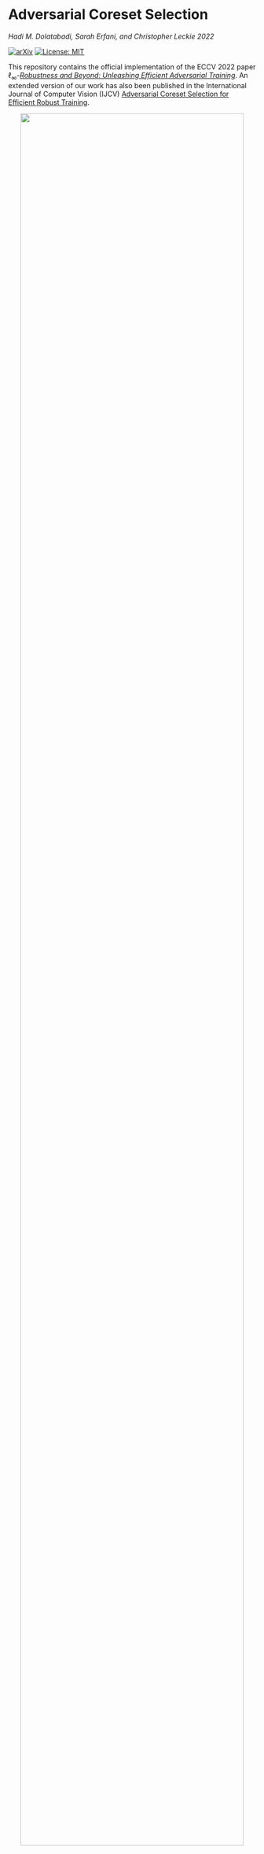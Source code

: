 # Adversarial Coreset Selection

*Hadi M. Dolatabadi, Sarah Erfani, and Christopher Leckie 2022*

[![arXiv](http://img.shields.io/badge/arXiv-2112.00378-B31B1B.svg)](https://arxiv.org/abs/2112.00378)
[![License: MIT](https://img.shields.io/badge/License-MIT-yellow.svg)](https://opensource.org/licenses/MIT)

This repository contains the official implementation of the ECCV 2022 paper $\ell_\infty$-[_Robustness and Beyond: Unleashing Efficient Adversarial Training_](https://arxiv.org/abs/2112.00378). An extended version of our work has also been published in the International Journal of Computer Vision (IJCV) [Adversarial Coreset Selection for Efficient Robust Training](https://arxiv.org/abs/2209.05785).

<p align="center">
  <img src="./misc/adversarial_coreset_selection.png" width="95%">
</p>

Abstract: *Neural networks are vulnerable to adversarial attacks: adding well-crafted, imperceptible perturbations to their input can modify their output. Adversarial training is one of the most effective approaches in training robust models against such attacks. However, it is much slower than vanilla training of neural networks since it needs to construct adversarial examples for the entire training data at every iteration, hampering its effectiveness. Recently, _Fast Adversarial Training_ (FAT) was proposed that can obtain robust models efficiently. However, the reasons behind its success are not fully understood, and more importantly, it can only train robust models for* $\ell_\infty$*-bounded attacks as it uses FGSM during training. In this paper, by leveraging the theory of coreset selection, we show how selecting a small subset of training data provides a _general_, more principled approach toward reducing the time complexity of robust training. Unlike existing methods, our approach can be adapted to a wide variety of training objectives, including TRADES,* $\ell_p$*-PGD, and Perceptual Adversarial Training (PAT). Our experimental results indicate that our approach speeds up adversarial training by 2-3 times while experiencing a slight reduction in the clean and robust accuracy.*

## Requirements

To install requirements:

```setup
pip install -r requirements.txt
```

## Repository Structure

| Path | Description
| :--- | :----------
| master | The main folder containing the repository.
| &ensp;&ensp;&boxvr;&nbsp; [configs](https://github.com/hmdolatabadi/ACS/tree/main/configs) | Config files containing the settings.
| &ensp;&ensp;&boxvr;&nbsp; [cords](https://github.com/hmdolatabadi/ACS/tree/main/cords) | Coreset selection modules.
| &ensp;&ensp;&boxvr;&nbsp; [misc](https://github.com/hmdolatabadi/ACS/tree/main/misc) | Miscellaneous files.
| &ensp;&ensp;&boxvr;&nbsp; [perceptual_advex](https://github.com/hmdolatabadi/ACS/tree/main/perceptual_advex) | Perceptual adversarial training modules.
| &ensp;&ensp;&boxur;&nbsp; [scripts](https://github.com/hmdolatabadi/ACS/tree/main/scripts) | Training scripts for different adversarial training objectives.
| &ensp;&ensp;&ensp;&ensp;&boxvr;&nbsp; robust_train_FPAT.py | Perceptual adversarial training (CIFAR-10 and ImageNet-12).
| &ensp;&ensp;&ensp;&ensp;&boxvr;&nbsp; robust_train_l2.py | $\ell_2$-PGD adversarial training (SVHN).
| &ensp;&ensp;&ensp;&ensp;&boxvr;&nbsp; robust_train_linf.py | $\ell_\infty$-PGD adversarial training (CIFAR-10).
| &ensp;&ensp;&ensp;&ensp;&boxur;&nbsp; robust_train_TRADES.py | TRADES adversarial training (CIFAR-10).
| &ensp;&ensp;&boxvr;&nbsp; run_train_FPAT.py | Runner module for perceptual adversarial training.
| &ensp;&ensp;&boxvr;&nbsp; run_train_l2.py | Runner module for $\ell_2$-PGD adversarial training.
| &ensp;&ensp;&boxvr;&nbsp; run_train_linf.py | Runner module for $\ell_\infty$-PGD adversarial training.
| &ensp;&ensp;&boxur;&nbsp; run_train_TRADES.py | Runner module for TRADES adversarial training.

## Efficient Adversarial Training with Coreset Selection

To train a robust neural network using coreset selection, first, decide the training objective (here, we provide the code for $\ell_2$ and $\ell_\infty$-PGD, Perceptual and TRADES adversarial training). Once decided, different versions of coreset selection can be used to enable fast, robust learning. In this repository, we provide support for different variants of [CRAIG](https://arxiv.org/abs/1906.01827) and [GradMatch](https://arxiv.org/abs/2103.00123) as in the [official cords repository](https://github.com/decile-team/cords). Namely, we provide the **ADVERSARIAL** versions of the following coreset selection methods:

| Command | Method Description
| :--- | :----------
| CRAIG | The plain CRAIG method.
| CRAIGPB | The batch-wise version of the CRAIG method.
| CRAIG-Warm | The CRAIG method with warm-start.
| CRAIGPB-Warm | The batch-wise version of the CRAIG method with warm-start.
| GradMatch | The plain GradMatch method.
| GradMatchPB | The batch-wise version of the GradMatch method.
| GradMatch-Warm | The GradMatch method with warm-start.
| GradMatchPB-Warm | The batch-wise version of the GradMatch method with warm-start.

To train a model, we need to run:

```train
python run_train_<OBJ>.py \
        --dataset <DATASET> \
        --cnfg_dir <CONFIG_FILE> \
        --ckpt_dir <CHECKPOINT_PATH> \
        --attack_type <ATTACK> \
        --epsilon <ATTACK_EPS> \
        --alpha <ATTACK_STEP> \
        --attack_iters <ITERS> \
        --lr <LEARNING_RATE> \
        --epochs <NUM_EPOCHS> \
        --frac <CORESET_SIZE> \
        --freq <SELECTION_FREQ> \
        --kappa <WARM_START_FACTOR>
```
where the parameters' definition is given below:
| Command | Method Description
| :--- | :----------
| ```OBJ``` | Training objective (from `[FPAT, l2, linf, TRADES]`).
| ```DATASET``` | Training dataset (currently, each objective can be run on certain datasets only).
| ```CONFIG_FILE``` | Configuration file (a few examples are given in `./configs` folder.)
| ```CHECKPOINT_PATH``` | The save\load path for the trained model.
| ```ATTACK``` | Attack type for coreset construction.
| ```ATTACK_EPS``` | Maximum perturbation norm.
| ```ATTACK_STEP``` | The step-size of attack generation steps.
| ```ITERS``` | Total number of iterations for attack generation.
| ```LEARNING_RATE``` | The classifier learning rate.
| ```NUM_EPOCHS``` | Total number of epochs.
| ```CORESET_SIZE``` | The size of the coreset ($0 \leq c \leq 1$).
| ```SELECTION_FREQ``` | Frequency of coreset selection (in epochs).
| ```WARM_START_FACTOR``` | The warm-start factor.

For instance, let us say we want to run $\ell_\infty$ adversarial training with the `batch-wise version of the GradMatch method with warm-start.` Also, assume that we want to gain a 2x training time gain. We set the coreset size ($c$) to 50% (half of the data will be _actively_ used for training.) We want an update frequency of 20 epochs for coresets, and set the $\kappa$ factor to 0.5. This factor determines the number of warm-start epochs with a relationship of $T_{\rm w} = \mathrm{round}(c \cdot \mathrm{int}(\kappa \cdot E))$. To run this training objective, we run:

```train
python run_train_linf.py \
        --dataset cifar10 \
        --cnfg_dir configs/config_gradmatchpb-warm_cifar10_robust.py \
        --ckpt_dir /GradMatch_Example/ \
        --attack_type PGD \
        --epsilon 8 \
        --alpha 1.25 \
        --attack_iters 10 \
        --lr 0.01 \
        --epochs 120 \
        --frac 0.5 \
        --freq 20 \
        --kappa 0.5
```

## Full Adversarial Training

To provide a ground for **FAIR COMPARISON**, this repository would allow adversarial training with the entire training data as well. To this end, one just needs to set the `type` of the `dss_strategy` in their config to `Full` (e.g., see the `./configs/config_full_cifar10_robust.py` config for an example.) For instance, the previous training comman can be changed to the below one in this case:
```train
python run_train_linf.py \
        --dataset cifar10 \
        --cnfg_dir configs/config_full_cifar10_robust.py \
        --ckpt_dir /GradMatch_Example/ \
        --attack_type PGD \
        --epsilon 8 \
        --alpha 1.25 \
        --attack_iters 10 \
        --lr 0.01 \
        --epochs 120 \
        --frac 0.5 \
        --freq 20 \
        --kappa 0.5
```

## Results

The primary results of this work are given in the table below. Note that the running time heavily depends on the GPU device and the exact versions of each software. Hence, we recommend consistently running the code from scratch to compare training efficiency.

<p align="center">
    <em>Table: Clean (ACC) and robust (RACC) accuracy, and total training time (T) of different adversarial training methods.
        All the hyper-parameters were kept the same as full training for each objective.
        In each case, we evaluate the robust accuracy using an attack with similar attributes as the training objective.
        More detail can be found in the paper.
        The results are averaged over 5 runs.</em>
</p>
<table style="width:750px" align="center">
<tbody>
<tr class="odd">
<th style="text-align:left" rowspan="2">Objective</th>
<th style="text-align:center" rowspan="2">Data</th>
<th style="text-align:center" rowspan="2">Training</th>
<th style="text-align:center" colspan="3">Performance Measures</th>
</tr>
<tr class="even">
<th style="text-align:center">ACC (%)</th>
<th style="text-align:center">RACC (%)</th>
<th style="text-align:center">T (mins)</th>
</tr>
<tr class="odd">
<th style="text-align:left" rowspan="3">TRADES</th>
<th style="text-align:center" rowspan="3">CIFAR-10</th>
<td style="text-align:center">Adv. CRAIG (Ours)</td>
<td style="text-align:center">83.03</td>
<td style="text-align:center">41.45</td>
<td style="text-align:center">179.20</td>
</tr>
<tr class="even">
<td style="text-align:center">Adv. GradMatch (Ours)</td>
<td style="text-align:center">83.07</td>
<td style="text-align:center">41.52</td>
<td style="text-align:center">178.73</td>
</tr>
<tr class="odd">
<td style="text-align:center">Full Adv. Training</td>
<td style="text-align:center">85.41</td>
<td style="text-align:center">44.19</td>
<td style="text-align:center">344.29</td>
</tr>
<tr class="even">
<th style="text-align:left" rowspan="3">$\ell_\infty$-PGD</th>
<th style="text-align:center" rowspan="3">CIFAR-10</th>
<td style="text-align:center">Adv. CRAIG (Ours)</td>
<td style="text-align:center">80.37</td>
<td style="text-align:center">45.07</td>
<td style="text-align:center">148.01</td>
</tr>
<tr class="odd">
<td style="text-align:center">Adv. GradMatch (Ours)</td>
<td style="text-align:center">80.67</td>
<td style="text-align:center">45.23</td>
<td style="text-align:center">148.03</td>
</tr>
<tr class="even">
<td style="text-align:center">Full Adv. Training</td>
<td style="text-align:center">83.14</td>
<td style="text-align:center">41.39</td>
<td style="text-align:center">292.87</td>
</tr>
</tr>
<tr class="odd">
<th style="text-align:left" rowspan="3">$\ell_2$-PGD</th>
<th style="text-align:center" rowspan="3">SVHN</th>
<td style="text-align:center">Adv. CRAIG (Ours)</td>
<td style="text-align:center">95.42</td>
<td style="text-align:center">49.68</td>
<td style="text-align:center">130.04</td>
</tr>
<tr class="even">
<td style="text-align:center">Adv. GradMatch (Ours)</td>
<td style="text-align:center">95.57</td>
<td style="text-align:center">50.41</td>
<td style="text-align:center">125.53</td>
</tr>
<tr class="odd">
<td style="text-align:center">Full Adv. Training</td>
<td style="text-align:center">95.32</td>
<td style="text-align:center">53.02</td>
<td style="text-align:center">389.46</td>
</tr>
</tbody>
</table>


## Acknowledgement

This repository is mainly built upon an older version of [CORDS, COResets and Data Subset selection](https://github.com/decile-team/cords) and [Perceptual Adversarial Robustness](https://github.com/cassidylaidlaw/perceptual-advex).
We thank the authors of these two repositories.

## Citation

If you have found our code or paper beneficial to your research, please consider citing them as:
```bash
@inproceedings{dolatabadi2022unleashing,
  title={$\ell_\infty$-Robustness and Beyond: Unleashing Efficient Adversarial Training},
  author={Hadi Mohaghegh Dolatabadi and Sarah Erfani and Christopher Leckie},
  booktitle = {Proceedings of the European Conference on Computer Vision ({ECCV})},
  year={2022}
}

@article{dolatabadi2022adversarial,
  title={Adversarial coreset selection for efficient robust training},
  author={Hadi Mohaghegh Dolatabadi and Sarah Erfani and Christopher Leckie},
  journal={International Journal of Computer Vision (IJCV)},
  year={2023}
}
```
